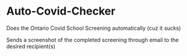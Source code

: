 # Auto-Covid-Checker

Does the Ontario Covid School Screening automatically (cuz it sucks)

Sends a screenshot of the completed screening through email to the desired recipient(s)

